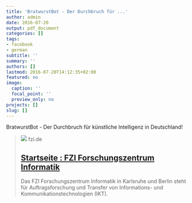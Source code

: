 ```yaml
---
title: 'BratwurstBot - Der Durchbruch für ...'
author: admin
date: 2016-07-20
output: pdf_document
categories: []
tags:
- facebook
- german
subtitle: ''
summary: ''
authors: []
lastmod: 2016-07-20T14:12:35+02:00
featured: no
image:
  caption: ''
  focal_point: ''
  preview_only: no
projects: []
slug: []
---
```

BratwurstBot - Der Durchbruch für künstliche Intelligenz in Deutschland!﻿
> [![](https://www.fzi.de/fileadmin/user_upload/Clipdealer_A36662335_M_FO_Aerztin-Laptop.jpg)](http://www.fzi.de/de/aktuelles/news/detail/artikel/begeisterung-ueber-den-grillenden-roboter-auf-der-stallwaechteparty/)
> fzi.de
> ## [Startseite : FZI Forschungszentrum Informatik](http://www.fzi.de/de/aktuelles/news/detail/artikel/begeisterung-ueber-den-grillenden-roboter-auf-der-stallwaechteparty/)
>
>Das FZI Forschungszentrum Informatik in Karlsruhe und Berlin steht für Auftragsforschung und Transfer von Informations- und Kommunikationstechnologien (IKT). 

